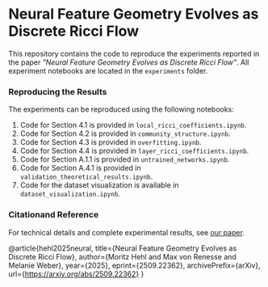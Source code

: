 # Neural Feature Geometry Evolves as Discrete Ricci Flow

This repository contains the code to reproduce the experiments reported in the paper *"Neural Feature Geometry Evolves as Discrete Ricci Flow"*. All experiment notebooks are located in the `experiments` folder.

### Reproducing the Results
The experiments can be reproduced using the following notebooks:  
1. Code for Section 4.1 is provided in `local_ricci_coefficients.ipynb`. 
2. Code for Section 4.2 is provided in `community_structure.ipynb`.  
3. Code for Section 4.3 is provided in `overfitting.ipynb`.
4. Code for Section 4.4 is provided in `layer_ricci_coefficients.ipynb`.  
5. Code for Section A.1.1 is provided in `untrained_networks.ipynb`. 
6. Code for Section A.4.1 is provided in `validation_theoretical_results.ipynb`.  
7. Code for the dataset visualization is available in `dataset_visualization.ipynb`.

### Citationand Reference

For technical details and complete experimental results, see [our paper](https://arxiv.org/abs/2509.22362).

@article{hehl2025neural,
  title={Neural Feature Geometry Evolves as Discrete Ricci Flow}, 
  author={Moritz Hehl and Max von Renesse and Melanie Weber},
  year={2025},
  eprint={2509.22362},
  archivePrefix={arXiv},
  url={https://arxiv.org/abs/2509.22362}
}